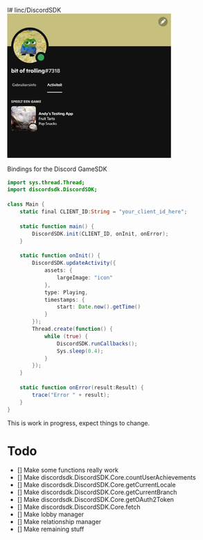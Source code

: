 I# linc/DiscordSDK
<img src="richpresence.png" alt="drawing" width="75%" height=50%/>

Bindings for the Discord GameSDK

```actionscript
import sys.thread.Thread;
import discordsdk.DiscordSDK;

class Main {
	static final CLIENT_ID:String = "your_client_id_here";

	static function main() {
		DiscordSDK.init(CLIENT_ID, onInit, onError);
	}

	static function onInit() {
		DiscordSDK.updateActivity({
			assets: {
				largeImage: "icon"
			},
			type: Playing,
			timestamps: {
				start: Date.now().getTime()
			}
		});
		Thread.create(function() {
			while (true) {
				DiscordSDK.runCallbacks();
				Sys.sleep(0.4);
			}
		});
	}

	static function onError(result:Result) {
		trace("Error " + result);
	}
}
```

This is work in progress, expect things to change.

# Todo
* [] Make some functions really work
* [] Make discordsdk.DiscordSDK.Core.countUserAchievements
* [] Make discordsdk.DiscordSDK.Core.getCurrentLocale
* [] Make discordsdk.DiscordSDK.Core.getCurrentBranch
* [] Make discordsdk.DiscordSDK.Core.getOAuth2Token
* [] Make discordsdk.DiscordSDK.Core.fetch
* [] Make lobby manager
* [] Make relationship manager
* [] Make remaining stuff
